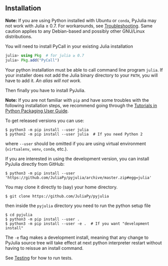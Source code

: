 Installation
------------

**Note:** If you are using Python installed with Ubuntu or `conda`,
PyJulia may not work with Julia ≥ 0.7.  For workarounds, see
[Troubleshooting](troubleshooting.md).  Same caution applies to
any Debian-based and possibly other GNU/Linux distributions.

You will need to install PyCall in your existing Julia installation

```julia
julia> using Pkg  # for julia ≥ 0.7
julia> Pkg.add("PyCall")
```

Your python installation must be able to call command line program
`julia`.  If your installer does not add the Julia binary directory to
your `PATH`, you will have to add it.  _An alias will not work._

Then finally you have to install PyJulia.

**Note:** If you are not familiar with `pip` and have some troubles
with the following installation steps, we recommend going through the
[Tutorials in Python Packaging User Guide](https://packaging.python.org/tutorials/).

To get released versions you can use:

```console
$ python3 -m pip install --user julia
$ python2 -m pip install --user julia  # If you need Python 2
```

where `--user` should be omitted if you are using virtual environment
(`virtualenv`, `venv`, `conda`, etc.).

If you are interested in using the development version, you can
install PyJulia directly from GitHub:

```console
$ python3 -m pip install --user 'https://github.com/JuliaPy/pyjulia/archive/master.zip#egg=julia'
```

You may clone it directly to (say) your home directory.

```console
$ git clone https://github.com/JuliaPy/pyjulia
```

then inside the `pyjulia` directory you need to run the python setup file

```console
$ cd pyjulia
$ python3 -m pip install --user .
$ python3 -m pip install --user -e .  # If you want "development install"
```

The `-e` flag makes a development install, meaning that any change to PyJulia
source tree will take effect at next python interpreter restart without having
to reissue an install command.

See [Testing](testing.md) for how to run tests.
